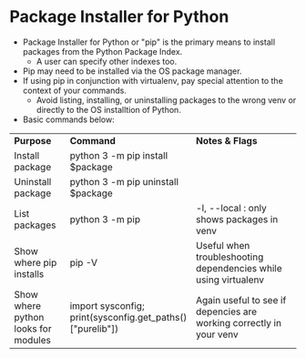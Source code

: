 <h1>Package Installer for Python</h1>

- Package Installer for Python or "pip" is the primary means to install packages from the Python Package Index.
  - A user can specify other indexes too.
- Pip may need to be installed via the OS package manager.
- If using pip in conjunction with virtualenv, pay special attention to the context of your commands.
  - Avoid listing, installing, or uninstalling packages to the wrong venv or directly to the OS installtion of Python.
- Basic commands below:
<table>
<tr>
<td width="20%">
<strong>
Purpose
</strong>
</td>
<td width="40%">
<strong>
Command
</strong>
</td>
<td width="40%">
<strong>
Notes & Flags
</strong>
</td>
</tr>
<td width="20%">
Install package
</td>
<td width="40%">
python 3 -m pip install $package
</td>
<td width="40%">
</td>
</tr>
<td width="20%">
Uninstall package
</td>
<td width="40%">
python 3 -m pip uninstall $package
</td>
<td width="40%">
</td>
</tr>
<td width="20%">
List packages
</td>
<td width="40%">
python 3 -m pip
</td>
<td width="40%">
-l, --local : only shows packages in venv
</td>
</tr>
<td width="20%">
Show where pip installs
</td>
<td width="40%">
pip -V
</td>
<td width="40%">
Useful when troubleshooting dependencies while using virtualenv
</td>
</tr>
<td width="20%">
Show where python looks for modules
</td>
<td width="40%">
import sysconfig; print(sysconfig.get_paths()["purelib"])
</td>
<td width="40%">
Again useful to see if depencies are working correctly in your venv
</td>
</tr>
</table>